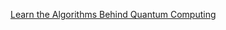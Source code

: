 
[Learn the Algorithms Behind Quantum Computing](https://www.freecodecamp.org/news/learn-the-algorithms-behind-quantum-computing/)
